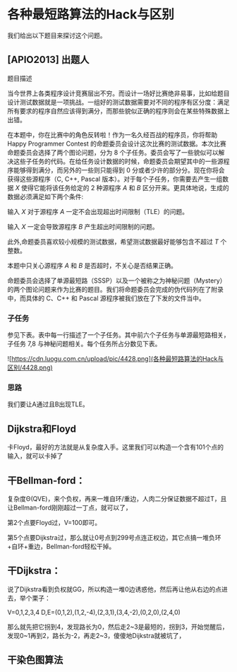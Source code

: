# 各种最短路算法的Hack与区别

我们给出以下题目来探讨这个问题。

## [APIO2013] 出题人

题目描述

当今世界上各类程序设计竞赛层出不穷。而设计一场好比赛绝非易事，比如给题目设计测试数据就是一项挑战。一组好的测试数据需要对不同的程序有区分度：满足所有要求的程序自然应该得到满分，而那些貌似正确的程序则会在某些特殊数据上出错。

在本题中，你在比赛中的角色反转啦！作为一名久经百战的程序员，你将帮助 Happy Programmer Contest 的命题委员会设计这次比赛的测试数据。本次比赛命题委员会选择了两个图论问题，分为 $8$ 个子任务。委员会写了一些貌似可以解决这些子任务的代码。在给任务设计数据的时候，命题委员会期望其中的一些源程序能够得到满分，而另外的一些则只能得到 $0$ 分或者少许的部分分。现在你将会获得这些源程序（C, C++, Pascal 版本）。对于每个子任务，你需要去产生一组数据 $X$ 使得它能将该任务给定的 $2$ 种源程序 $A$ 和 $B$ 区分开来。更具体地说，生成的数据必须满足如下两个条件:

输入 $X$ 对于源程序 $A$ 一定不会出现超出时间限制（TLE）的问题。

输入 $X$ 一定会导致源程序 $B$ 产生超出时间限制的问题。

此外,命题委员喜欢较小规模的测试数据，希望测试数据最好能够包含不超过 $T$ 个整数。

本题中只关心源程序 $A$ 和 $B$ 是否超时，不关心是否结果正确。

命题委员会选择了单源最短路（SSSP）以及一个被称之为神秘问题（Mystery）的两个图论问题来作为比赛的题目。我们将命题委员会完成的伪代码列在了附录中，而具体的 C、C++ 和 Pascal 源程序被我们放在了下发的文件当中。

### 子任务

参见下表。表中每一行描述了一个子任务。其中前六个子任务与单源最短路相关，子任务 7,8 与神秘问题相关。每个任务所占分数见下表。

![https://cdn.luogu.com.cn/upload/pic/4428.png](各种最短路算法的Hack与区别/4428.png)

### 思路

我们要让A通过且B出现TLE。

## Dijkstra和Floyd

卡Floyd，最好的方法就是从复杂度入手。这里我们可以构造一个含有101个点的输入，就可以卡掉了

## 干Bellman-ford：

复杂度Θ(QVE)，来个负权，再来一堆自环/重边，人肉二分保证数据不超过T，且让Bellman-ford刚刚超过一丁点，就可以了，

第2个点要Floyd过，V=100即可。

第5个点要Dijkstra过，那么就让0号点到299号点连正权边，其它点搞一堆负环+自环+重边，Bellman-ford轻松干掉。

## 干Dijkstra：

说了Dijkstra看到负权就GG，所以构造一堆0边诱惑他，然后再让他从右边的点进去，举个栗子：

V=0,1,2,3,4  D,E=(0,1,2),(1,2,-4),(2,3,1),(3,4,-2),(0,2,0),(2,4,0)

那么就先把它拐到4，发现路长为0，然后走2~3是最短的，拐到3，开始觉醒后，发现0~1再到2，路长为-2，再走2~3，傻傻地Dijkstra就被坑了，

## 干染色图算法

